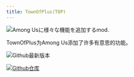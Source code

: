 ```yaml
---
title: TownOfPlus(TOP)
---
```


![Among Usに様々な機能を追加するmod.](/Image/TownOfPlus.png)

TownOfPlus为Among Us添加了许多有意思的功能。

<div align="center">
<VPCard
  title="tugaru1975"
  desc="开发者"
  logo="/Image/tugaru1975.png"
  link="https://github.com/tugaru1975"
/>
</div>

![Github最新版本](https://badgen.net/github/release/tugaru1975/TownOfPlus?icon=github)

[![Github仓库](https://badgen.net/badge/Github/Repository/github?icon=github)](https://github.com/tugaru1975/TownOfPlus)